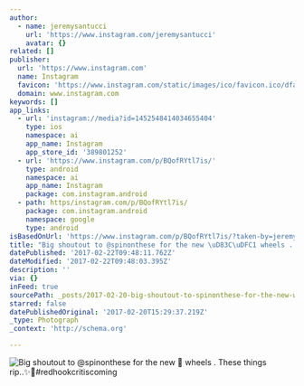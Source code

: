 ```yaml
---
author:
  - name: jeremysantucci
    url: 'https://www.instagram.com/jeremysantucci'
    avatar: {}
related: []
publisher:
  url: 'https://www.instagram.com'
  name: Instagram
  favicon: 'https://www.instagram.com/static/images/ico/favicon.ico/dfa85bb1fd63.ico'
  domain: www.instagram.com
keywords: []
app_links:
  - url: 'instagram://media?id=1452548414034655404'
    type: ios
    namespace: ai
    app_name: Instagram
    app_store_id: '389801252'
  - url: 'https://www.instagram.com/p/BQofRYtl7is/'
    type: android
    namespace: ai
    app_name: Instagram
    package: com.instagram.android
  - path: https/instagram.com/p/BQofRYtl7is/
    package: com.instagram.android
    namespace: google
    type: android
isBasedOnUrl: 'https://www.instagram.com/p/BQofRYtl7is/?taken-by=jeremysantucci'
title: "Big shoutout to @spinonthese for the new \uD83C\uDFC1 wheels . These things rip..✨\uD83D\uDE80#redhookcritiscoming"
datePublished: '2017-02-22T09:48:11.762Z'
dateModified: '2017-02-22T09:48:03.395Z'
description: ''
via: {}
inFeed: true
sourcePath: _posts/2017-02-20-big-shoutout-to-spinonthese-for-the-new-wheels-these-t.md
starred: false
datePublishedOriginal: '2017-02-20T15:29:37.219Z'
_type: Photograph
_context: 'http://schema.org'

---
```

![Big shoutout to @spinonthese for the new  wheels . These things rip..✨#redhookcritiscoming](https://scontent.cdninstagram.com/t51.2885-15/s640x640/sh0.08/e35/16789973_607398959458690_1218485623489298432_n.jpg?ig_cache_key=MTQ1MjU0ODQxNDAzNDY1NTQwNA%3D%3D.2)